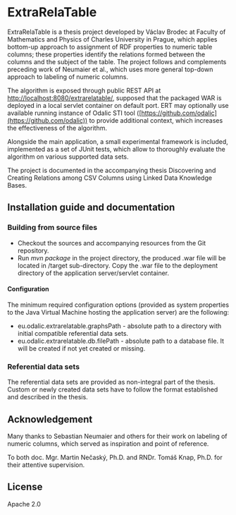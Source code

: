 # ExtraRelaTable

ExtraRelaTable is a thesis project developed by Václav Brodec at
Faculty of Mathematics and Physics of Charles University in Prague,
which applies bottom-up approach to assignment of RDF properties to
numeric table columns; these properties identify the relations formed
between the columns and the subject of the table. The project follows
and complements preceding work of Neumaier et al., which uses more
general top-down approach to labeling of numeric columns.

The algorithm is exposed through public REST API at [http://localhost:8080/extrarelatable/](http://localhost:8080/extrarelatable/),
supposed that the packaged WAR is deployed in a local servlet
container on default port. ERT may optionally use available running
instance of Odalic STI tool ([https://github.com/odalic](https://github.com/odalic))
to provide additional context, which increases the effectiveness of
the algorithm.

Alongside the main application, a small experimental framework
is included, implemented as a set of JUnit tests, which allow to
thoroughly evaluate the algorithm on various supported data sets.

The project is documented in the accompanying thesis Discovering and
Creating Relations among CSV Columns using Linked Data Knowledge
Bases.

## Installation guide and documentation

### Building from source files
- Checkout the sources and accompanying resources from the Git repository.
- Run *mvn package* in the project directory, the produced .war file will be located in /target sub-directory. Copy the .war file to the deployment directory of the application server/servlet container.

#### Configuration 
The minimum required configuration options (provided as system properties to the Java Virtual Machine hosting the application server) are the following:
  - eu.odalic.extrarelatable.graphsPath - absolute path to a directory with initial compatible referential data sets.
  - eu.odalic.extrarelatable.db.filePath - absolute path to a database file. It will be created if not yet created or missing.

### Referential data sets
The referential data sets are provided as non-integral part of the thesis. Custom or newly created data sets have to follow the format established and described in the thesis.

## Acknowledgement

Many thanks to Sebastian Neumaier and others for their work on labeling of numeric columns, which served as inspiration and point of reference.

To both doc. Mgr. Martin Nečaský, Ph.D. and RNDr. Tomáš Knap, Ph.D. for their attentive supervision.

## License
Apache 2.0
